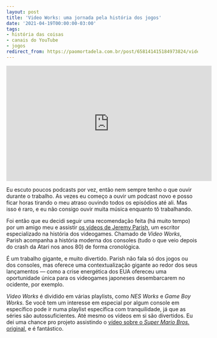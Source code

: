 ```yaml
---
layout: post
title: 'Video Works: uma jornada pela história dos jogos'
date: '2021-04-19T00:00:00-03:00'
tags:
- história das coisas
- canais do YouTube
- jogos
redirect_from: https://paomortadela.com.br/post/658141415184973824/video-works-uma-jornada-pela-hist%C3%B3ria-dos-jogos
---
```

<iframe id="youtube_iframe" src="https://www.youtube.com/embed/5ugMeN4Zqy4?feature=oembed&amp;enablejsapi=1&amp;origin=https://safe.txmblr.com&amp;wmode=opaque" allow="accelerometer; autoplay; clipboard-write; encrypted-media; gyroscope; picture-in-picture" allowfullscreen="" width="540" height="303" frameborder="0"></iframe>

Eu escuto poucos podcasts por vez, então nem sempre tenho o que ouvir durante o trabalho. As vezes eu começo a ouvir um podcast novo e posso ficar horas tirando o meu atraso ouvindo todos os episódios até ali. Mas isso é raro, e eu não consigo ouvir muita música enquanto tô trabalhando.

Foi então que eu decidi seguir uma recomendação feita (há muito tempo) por um amigo meu e assistir [os vídeos de Jeremy Parish](https://www.youtube.com/channel/UCrIttXi0WgLXHI1poCk0D6g), um escritor especializado na história dos videogames. Chamado de _Video Works_, Parish acompanha a história moderna dos consoles (tudo o que veio depois do crash da Atari nos anos 80) de forma cronológica.

É um trabalho gigante, e muito divertido. Parish não fala só dos jogos ou dos consoles, mas oferece uma contextualização gigante ao redor dos seus lançamentos — como a crise energética dos EUA ofereceu uma oportunidade única para os videogames japoneses desembarcarem no ocidente, por exemplo.

_Video Works_ é dividido em várias playlists, como _NES Works_ e _Game Boy Works_. Se você tem um interesse em especial por algum console em específico pode ir numa playlist específica com tranquilidade, já que as séries são autossuficientes. Até mesmo os vídeos em si são divertidos. Eu dei uma chance pro projeto assistindo o [vídeo sobre o _Super Mario Bros._ original](https://youtu.be/vSssHzHam_o?list=PLd3vJYdenHKHYZ55MLfjgVWlBIunt32Yh), e é fantástico.

